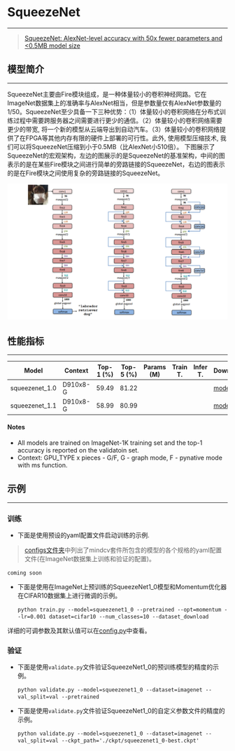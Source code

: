 # SqueezeNet

***
> [SqueezeNet: AlexNet-level accuracy with 50x fewer parameters and <0.5MB model size](https://arxiv.org/pdf/1602.07360.pdf)

## 模型简介

***
SqueezeNet主要由Fire模块组成，是一种体量较小的卷积神经网路。它在ImageNet数据集上的准确率与AlexNet相当，但是参数量仅有AlexNet参数量的1/50。SqueezeNet至少具备一下三种优势：（1）体量较小的卷积网络在分布式训练过程中需要跨服务器之间需要进行更少的通信。（2）体量较小的卷积网络需要更少的带宽,
将一个新的模型从云端导出到自动汽车。（3）体量较小的卷积网络提供了在FPGA等其他内存有限的硬件上部署的可行性。此外, 使用模型压缩技术, 我们可以将SqueezeNet压缩到小于0.5MB（比AlexNet小510倍）。
下图展示了SqueezeNet的宏观架构，左边的图展示的是SqueezeNet的基准架构，中间的图表示的是在某些Fire模块之间进行简单的旁路链接的SqueezeNet，右边的图表示的是在Fire模块之间使用复杂的旁路链接的SqueezeNet。

![](squeezenet.png)

## 性能指标

***

| Model           | Context   |  Top-1 (%)  | Top-5 (%)  |  Params (M)    | Train T. | Infer T. |  Download | Config | Log |
|-----------------|-----------|-------|-------|------------|-------|--------|---|--------|--------------|
| squeezenet_1.0 | D910x8-G | 59.49   | 81.22 |   |   |   | [model]() | [cfg]() | [log]() |
| squeezenet_1.1 | D910x8-G | 58.99 |   80.99 |   |   |   | [model]() | [cfg]() | [log]() |

#### Notes

- All models are trained on ImageNet-1K training set and the top-1 accuracy is reported on the validatoin set.
- Context: GPU_TYPE x pieces - G/F, G - graph mode, F - pynative mode with ms function.  


## 示例

***

### 训练

- 下面是使用预设的yaml配置文件启动训练的示例.

> [configs文件夹](../../configs)中列出了mindcv套件所包含的模型的各个规格的yaml配置文件(在ImageNet数据集上训练和验证的配置)。

  ```shell
  coming soon
  ```

- 下面是使用在ImageNet上预训练的SqueezeNet1_0模型和Momentum优化器在CIFAR10数据集上进行微调的示例。

  ```shell
  python train.py --model=squeezenet1_0 --pretrained --opt=momentum --lr=0.001 dataset=cifar10 --num_classes=10 --dataset_download
  ```

详细的可调参数及其默认值可以在[config.py](../../config.py)中查看。

### 验证

- 下面是使用`validate.py`文件验证SqueezeNet1_0的预训练模型的精度的示例。

  ```shell
  python validate.py --model=squeezenet1_0 --dataset=imagenet --val_split=val --pretrained
  ```

- 下面是使用`validate.py`文件验证SqueezeNet1_0的自定义参数文件的精度的示例。

  ```shell
  python validate.py --model=squeezenet1_0 --dataset=imagenet --val_split=val --ckpt_path='./ckpt/squeezenet1_0-best.ckpt'
  ```
